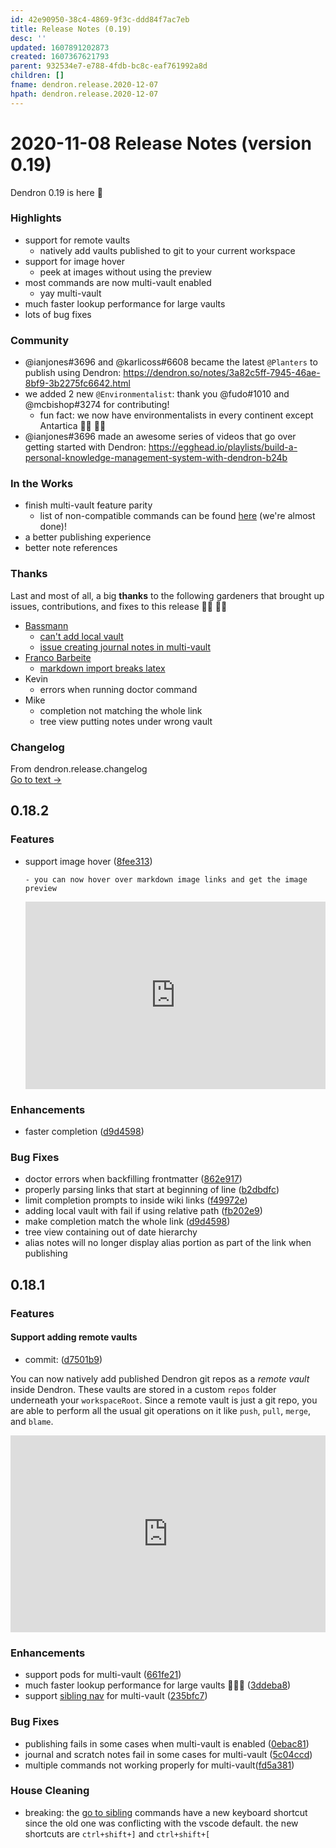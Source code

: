 ```yaml
---
id: 42e90950-38c4-4869-9f3c-ddd84f7ac7eb
title: Release Notes (0.19)
desc: ''
updated: 1607891202873
created: 1607367621793
parent: 932534e7-e788-4fdb-bc8c-eaf761992a8d
children: []
fname: dendron.release.2020-12-07
hpath: dendron.release.2020-12-07
---
```

# 2020-11-08 Release Notes (version 0.19)

Dendron 0.19 is here 🌱

### Highlights

- support for remote vaults
  - natively add vaults published to git to your current workspace
- support for image hover
  - peek at images without using the preview
- most commands are now multi-vault enabled 
  - yay multi-vault
- much faster lookup performance for large vaults 
- lots of bug fixes

### Community

- @ianjones#3696 and @karlicoss#6608 became the latest `@Planters` to publish using Dendron: <https://dendron.so/notes/3a82c5ff-7945-46ae-8bf9-3b2275fc6642.html>
- we added 2 new `@Environmentalist`: thank you @fudo#1010 and @mcbishop#3274 for contributing!
  - fun fact: we now have environmentalists in every continent except Antartica 👨‍🌾 👩‍🌾
- @ianjones#3696 made an awesome series of videos that go over getting started with Dendron: <https://egghead.io/playlists/build-a-personal-knowledge-management-system-with-dendron-b24b> 

### In the Works

- finish multi-vault feature parity 
  - list of non-compatible commands can be found [here](24b176f1-685d-44e1-a1b0-1704b1a92ca0#known-issues) (we're almost done)!
- a better publishing experience
- better note references 

### Thanks

Last and most of all, a big **thanks** to the following gardeners that brought up issues, contributions, and fixes to this release 👨‍🌾 👩‍🌾

- [Bassmann](https://github.com/Bassmann)
  - [can't add local vault](https://github.com/dendronhq/dendron/issues/396)
  - [issue creating journal notes in multi-vault](https://github.com/dendronhq/dendron/issues/395)
- [Franco Barbeite](https://github.com/FrancoB411)
  - [markdown import breaks latex](https://github.com/dendronhq/dendron/issues/389)
- Kevin
  - errors when running doctor command
- Mike
  - completion not matching the whole link
  - tree view putting notes under wrong vault

### Changelog



<div class="portal-container">
<div class="portal-head">
<div class="portal-backlink" >
<div class="portal-title">From <span class="portal-text-title">dendron.release.changelog</span></div>
<a href="9bc92432-a24c-492b-b831-4d5378c1692b.html" class="portal-arrow">Go to text <span class="right-arrow">→</span></a>
</div>
</div>
<div id="portal-parent-anchor" class="portal-parent" markdown="1">
<div class="portal-parent-fader-top"></div>
<div class="portal-parent-fader-bottom"></div>        
  
## 0.18.2

### Features

- support image hover ([8fee313](https://github.com/dendronhq/dendron/commit/8fee313785dfc4ac2564f74911a4b51879be0673))

  ```
  - you can now hover over markdown image links and get the image preview
  ```

  <div style="position: relative; padding-bottom: 62.5%; height: 0;"><iframe src="https://www.loom.com/embed/82119bc9ee184e3ca8e619c3d7e48209" frameborder="0" webkitallowfullscreen mozallowfullscreen allowfullscreen style="position: absolute; top: 0; left: 0; width: 100%; height: 100%;"></iframe></div>

### Enhancements

- faster completion ([d9d4598](https://github.com/dendronhq/dendron/commit/d9d4598c1996fdb5eb24e4bda0e51e777b476f6e))

### Bug Fixes

- doctor errors when backfilling frontmatter ([862e917](https://github.com/dendronhq/dendron/commit/862e9173e92a2e5d964273bb87c19e79177a6200))
- properly parsing links that start at beginning of line ([b2dbdfc](https://github.com/dendronhq/dendron/commit/b2dbdfc9e49aa1fa74d5097500eeaddf05bf7ccc))
- limit completion prompts to inside wiki links ([f49972e](https://github.com/dendronhq/dendron/commit/f49972ee436f9f637bd68729e702ba2169e68faf))
- adding local vault with fail if using relative path ([fb202e9](https://github.com/dendronhq/dendron/commit/fb202e91e501cfd5506fd73c9a005807954e48d3))
- make completion match the whole link ([d9d4598](https://github.com/dendronhq/dendron/commit/d9d4598c1996fdb5eb24e4bda0e51e777b476f6e))
- tree view containing out of date hierarchy
- alias notes will no longer display alias portion as part of the link when publishing

## 0.18.1

### Features

#### Support adding remote vaults

- commit: ([d7501b9](https://github.com/dendronhq/dendron/commit/d7501b9a5cb116faae64d26798cfd7ccfc73a4b0))

You can now natively add published Dendron git repos as a _remote vault_ inside Dendron. These vaults are stored in a custom `repos` folder underneath your `workspaceRoot`. Since a remote vault is just a git repo, you are able to perform all the usual git operations on it like `push`, `pull`, `merge`, and `blame`. 

<div style="position: relative; padding-bottom: 62.5%; height: 0;"><iframe src="https://www.loom.com/embed/ef3fa948460c4f2cb4f7a7b8242579d1" frameborder="0" webkitallowfullscreen mozallowfullscreen allowfullscreen style="position: absolute; top: 0; left: 0; width: 100%; height: 100%;"></iframe></div>

### Enhancements

- support pods for multi-vault ([661fe21](https://github.com/dendronhq/dendron/commit/661fe218d448e6f32f86bf60dabe635b71d67251))
- much faster lookup performance for large vaults 🚀🚀🚀  ([3ddeba8](https://github.com/dendronhq/dendron/commit/3ddeba8a596be4bc9316e0cc5e63025d7bf4460f))
- support [sibling nav](eea2b078-1acc-4071-a14e-18299fc28f47#go-next-sibling) for multi-vault ([235bfc7](https://github.com/dendronhq/dendron/commit/235bfc77505b403bf32c78ce3df6b7005c37dfba))

### Bug Fixes

- publishing fails in some cases when multi-vault is enabled ([0ebac81](https://github.com/dendronhq/dendron/commit/0ebac8191291f48ab42fbc30279e9615c96a5245))
- journal and scratch notes fail in some cases for multi-vault ([5c04ccd](https://github.com/dendronhq/dendron/commit/5c04ccd666511abb79554b7a24c02efd46d93c3a))
- multiple commands not working properly for multi-vault([fd5a381](https://github.com/dendronhq/dendron/commit/fd5a381674384588850b07b193fc0bf609abc0fd))

### House Cleaning

- breaking: the [go to sibling](eea2b078-1acc-4071-a14e-18299fc28f47#go-next-sibling) commands have a new keyboard shortcut since the old one was conflicting with the vscode default. the new shortcuts are `ctrl+shift+]` and `ctrl+shift+[`



</div>    
</div>


